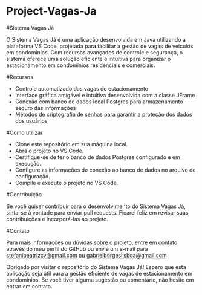 # Project-Vagas-Ja
#Sistema Vagas Já

O Sistema Vagas Já é uma aplicação desenvolvida em Java utilizando a plataforma VS Code, projetada para facilitar a gestão de vagas de veículos em condomínios. Com recursos avançados de controle e segurança, o sistema oferece uma solução eficiente e intuitiva para organizar o estacionamento em condomínios residenciais e comerciais.

#Recursos

- Controle automatizado das vagas de estacionamento
- Interface gráfica amigável e intuitiva desenvolvida com a classe JFrame
- Conexão com banco de dados local Postgres para armazenamento seguro das informações
- Métodos de criptografia de senhas para garantir a proteção dos dados dos usuários

#Como utilizar

- Clone este repositório em sua máquina local.
- Abra o projeto no VS Code.
- Certifique-se de ter o banco de dados Postgres configurado e em execução.
- Configure as informações de conexão ao banco de dados no arquivo de configuração.
- Compile e execute o projeto no VS Code.

#Contribuição

Se você quiser contribuir para o desenvolvimento do Sistema Vagas Já, sinta-se à vontade para enviar pull requests. Ficarei feliz em revisar suas contribuições e incorporá-las ao projeto.

#Contato

Para mais informações ou dúvidas sobre o projeto, entre em contato através do meu perfil do GitHub ou envie um e-mail para stefanibeatrizcv@gmail.com ou gabrielborgeslisboa@gmail.com

Obrigado por visitar o repositório do Sistema Vagas Já! Espero que esta aplicação seja útil para a gestão eficiente de vagas de estacionamento em condomínios. Se você tiver alguma sugestão ou comentário, não hesite em entrar em contato.
